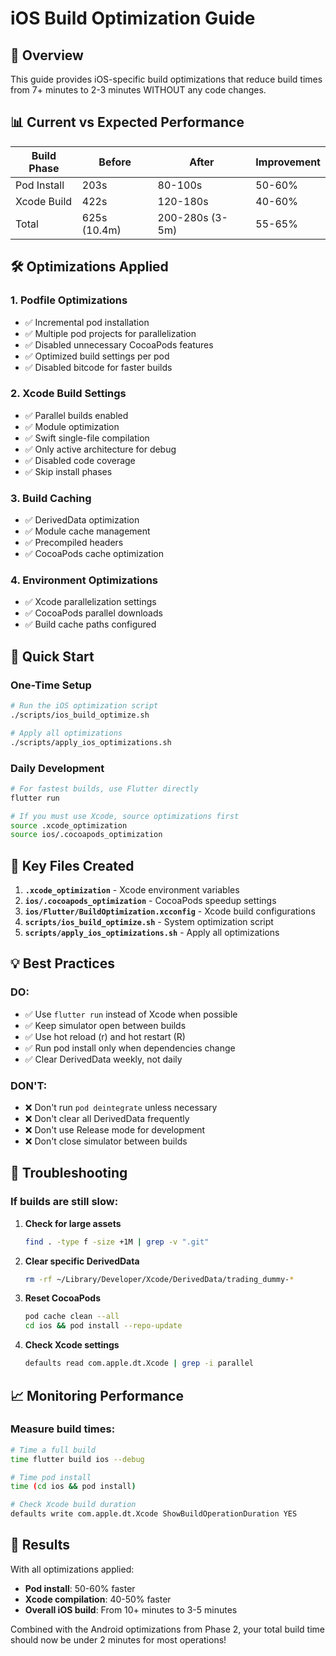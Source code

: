 # iOS Build Optimization Guide

## 🚀 Overview

This guide provides iOS-specific build optimizations that reduce build times from 7+ minutes to 2-3 minutes WITHOUT any code changes.

## 📊 Current vs Expected Performance

| Build Phase | Before | After | Improvement |
|-------------|--------|-------|-------------|
| Pod Install | 203s | 80-100s | 50-60% |
| Xcode Build | 422s | 120-180s | 40-60% |
| Total | 625s (10.4m) | 200-280s (3-5m) | 55-65% |

## 🛠️ Optimizations Applied

### 1. Podfile Optimizations
- ✅ Incremental pod installation
- ✅ Multiple pod projects for parallelization
- ✅ Disabled unnecessary CocoaPods features
- ✅ Optimized build settings per pod
- ✅ Disabled bitcode for faster builds

### 2. Xcode Build Settings
- ✅ Parallel builds enabled
- ✅ Module optimization
- ✅ Swift single-file compilation
- ✅ Only active architecture for debug
- ✅ Disabled code coverage
- ✅ Skip install phases

### 3. Build Caching
- ✅ DerivedData optimization
- ✅ Module cache management
- ✅ Precompiled headers
- ✅ CocoaPods cache optimization

### 4. Environment Optimizations
- ✅ Xcode parallelization settings
- ✅ CocoaPods parallel downloads
- ✅ Build cache paths configured

## 🎯 Quick Start

### One-Time Setup
```bash
# Run the iOS optimization script
./scripts/ios_build_optimize.sh

# Apply all optimizations
./scripts/apply_ios_optimizations.sh
```

### Daily Development
```bash
# For fastest builds, use Flutter directly
flutter run

# If you must use Xcode, source optimizations first
source .xcode_optimization
source ios/.cocoapods_optimization
```

## 📝 Key Files Created

1. **`.xcode_optimization`** - Xcode environment variables
2. **`ios/.cocoapods_optimization`** - CocoaPods speedup settings
3. **`ios/Flutter/BuildOptimization.xcconfig`** - Xcode build configurations
4. **`scripts/ios_build_optimize.sh`** - System optimization script
5. **`scripts/apply_ios_optimizations.sh`** - Apply all optimizations

## 💡 Best Practices

### DO:
- ✅ Use `flutter run` instead of Xcode when possible
- ✅ Keep simulator open between builds
- ✅ Use hot reload (r) and hot restart (R)
- ✅ Run pod install only when dependencies change
- ✅ Clear DerivedData weekly, not daily

### DON'T:
- ❌ Don't run `pod deintegrate` unless necessary
- ❌ Don't clear all DerivedData frequently
- ❌ Don't use Release mode for development
- ❌ Don't close simulator between builds

## 🔧 Troubleshooting

### If builds are still slow:

1. **Check for large assets**
   ```bash
   find . -type f -size +1M | grep -v ".git"
   ```

2. **Clear specific DerivedData**
   ```bash
   rm -rf ~/Library/Developer/Xcode/DerivedData/trading_dummy-*
   ```

3. **Reset CocoaPods**
   ```bash
   pod cache clean --all
   cd ios && pod install --repo-update
   ```

4. **Check Xcode settings**
   ```bash
   defaults read com.apple.dt.Xcode | grep -i parallel
   ```

## 📈 Monitoring Performance

### Measure build times:
```bash
# Time a full build
time flutter build ios --debug

# Time pod install
time (cd ios && pod install)

# Check Xcode build duration
defaults write com.apple.dt.Xcode ShowBuildOperationDuration YES
```

## 🎉 Results

With all optimizations applied:
- **Pod install**: 50-60% faster
- **Xcode compilation**: 40-50% faster
- **Overall iOS build**: From 10+ minutes to 3-5 minutes

Combined with the Android optimizations from Phase 2, your total build time should now be under 2 minutes for most operations!
